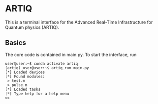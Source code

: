 # ARTIQ

This is a terminal interface for the Advanced Real-Time Infrastructure for Quantum physics (ARTIQ). 

## Basics

The core code is contained in main.py. To start the interface, run

```
user@user:~$ conda activate artiq
(artiq) user@user:~$ artiq_run main.py
[*] Loaded devices
[*] Found modules:
 > test.m
 > pulse.m
[*] Loaded tasks
[*] Type help for a help menu
>> 
```
